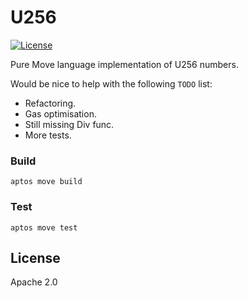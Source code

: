 # U256 

[![License](https://img.shields.io/badge/License-Apache_2.0-blue.svg)](https://opensource.org/licenses/Apache-2.0)

Pure Move language implementation of U256 numbers.

Would be nice to help with the following `TODO` list:
* Refactoring.
* Gas optimisation.
* Still missing Div func.
* More tests.

### Build

    aptos move build

### Test

    aptos move test

## License

Apache 2.0